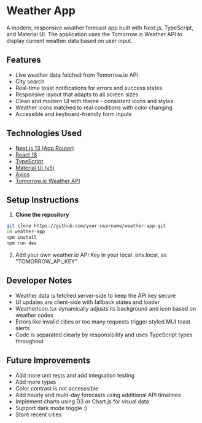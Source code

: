 # Weather App

A modern, responsive weather forecast app built with Next.js, TypeScript, and Material UI. The application uses the Tomorrow.io Weather API to display current weather data based on user input.

## Features

- Live weather data fetched from Tomorrow.io API  
- City search
- Real-time toast notifications for errors and success states  
- Responsive layout that adapts to all screen sizes  
- Clean and modern UI with theme - consistent icons and styles  
- Weather icons matched to real conditions with color changing  
- Accessible and keyboard-friendly form inputs

## Technologies Used

- [Next.js 13 (App Router)](https://nextjs.org/)
- [React 18](https://reactjs.org/)
- [TypeScript](https://www.typescriptlang.org/)
- [Material UI (v5)](https://mui.com/)
- [Axios](https://axios-http.com/)
- [Tomorrow.io Weather API](https://www.tomorrow.io/)

## Setup Instructions

1. **Clone the repository**

```bash
git clone https://github.com/your-username/weather-app.git
cd weather-app
npm install
npm run dev
```

2. Add your own weather.io API Key in your local .env.local, as "TOMORROW_API_KEY" 

## Developer Notes
- Weather data is fetched server-side to keep the API key secure
- UI updates are client-side with fallback states and loader
- WeatherIcon.tsx dynamically adjusts its background and icon based on weather codes
- Errors like invalid cities or too many requests trigger styled MUI toast alerts
- Code is separated clearly by responsibility and uses TypeScript types throughout

## Future Improvements
- Add more unit tests and add integration testing
- Add more types 
- Color contrast is not accesssible
- Add hourly and multi-day forecasts using additional API timelines
- Implement charts using D3 or Chart.js for visual data
- Support dark mode toggle :)
- Store recent cities
